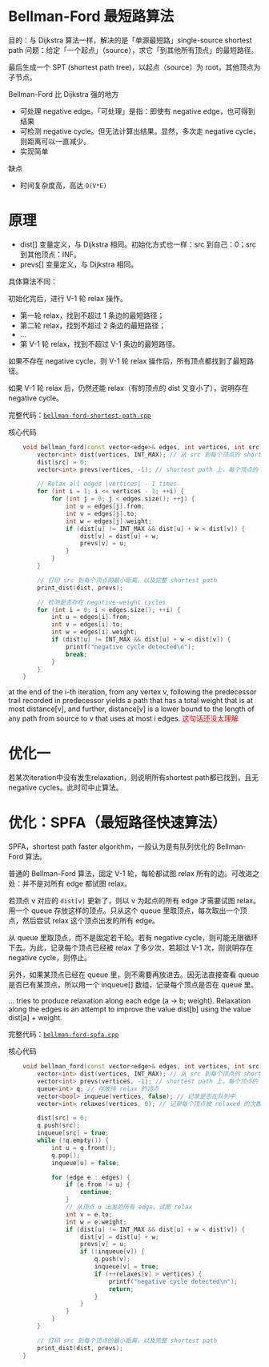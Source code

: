 # Bellman-Ford 最短路算法

目的：与 Dijkstra 算法一样，解决的是「单源最短路」single-source shortest path 问题：给定「一个起点」（source），求它「到其他所有顶点」的最短路径。

最后生成一个 SPT (shortest path tree)，以起点（source）为 root，其他顶点为子节点。

Bellman-Ford 比 Dijkstra 强的地方
- 可处理 negative edge。「可处理」是指：即使有 negative edge，也可得到结果
- 可检测 negative cycle。但无法计算出结果。显然，多次走 negative cycle，则距离可以一直减少。
- 实现简单

缺点
- 时间复杂度高，高达 `O(V*E)`

# 原理

- dist[] 变量定义，与 Dijkstra 相同。初始化方式也一样：src 到自己：0；src 到其他顶点：INF。
- prevs[] 变量定义，与 Dijkstra 相同。

具体算法不同：

初始化完后，进行 V-1 轮 relax 操作。
- 第一轮 relax，找到不超过 1 条边的最短路径；
- 第二轮 relax，找到不超过 2 条边的最短路径；
- ...
- 第 V-1 轮 relax，找到不超过 V-1 条边的最短路径。

如果不存在 negative cycle，则 V-1 轮 relax 操作后，所有顶点都找到了最短路径。

如果 V-1 轮 relax 后，仍然还能 relax（有的顶点的 dist 又变小了），说明存在 negative cycle。

完整代码：[`bellman-ford-shortest-path.cpp`](code/bellman-ford-shortest-path.cpp)

核心代码

```cpp
    void bellman_ford(const vector<edge>& edges, int vertices, int src) {
        vector<int> dist(vertices, INT_MAX); // 从 src 到每个顶点的 shortest distance，初始化为「INF」
        dist[src] = 0;
        vector<int> prevs(vertices, -1); // shortest path 上，每个顶点的「前一个」顶点，初始化为「无」

        // Relax all edges |vertices| - 1 times
        for (int i = 1; i <= vertices - 1; ++i) {
            for (int j = 0; j < edges.size(); ++j) {
                int u = edges[j].from;
                int v = edges[j].to;
                int w = edges[j].weight;
                if (dist[u] != INT_MAX && dist[u] + w < dist[v]) {
                    dist[v] = dist[u] + w;
                    prevs[v] = u;
                }
            }
        }

        // 打印 src 到每个顶点的最小距离，以及完整 shortest path
        print_dist(dist, prevs);

        // 检测是否存在 negative-weight cycles
        for (int i = 0; i < edges.size(); ++i) {
            int u = edges[i].from;
            int v = edges[i].to;
            int w = edges[i].weight;
            if (dist[u] != INT_MAX && dist[u] + w < dist[v]) {
                printf("negative cycle detected\n");
                break;
            }
        }
    }
```

at the end of the i-th iteration, from any vertex v, following the predecessor trail recorded in predecessor yields a path that has a total weight that is at most distance[v], and further, distance[v] is a lower bound to the length of any path from source to v that uses at most i edges. <font color="red">这句话还没太理解</font>

# 优化一

若某次iteration中没有发生relaxation，则说明所有shortest path都已找到，且无negative cycles。此时可中止算法。

# 优化：SPFA（最短路径快速算法）

SPFA，shortest path faster algorithm，一般认为是有队列优化的 Bellman-Ford 算法。

普通的 Bellman-Ford 算法，固定 V-1 轮，每轮都试图 relax 所有的边。可改进之处：并不是对所有 edge 都试图 relax。

若顶点 v 对应的 `dist[v]` 更新了，则以 v 为起点的所有 edge 才需要试图 relax。用一个 queue 存放这样的顶点。只从这个 queue 里取顶点，每次取出一个顶点，然后尝试 relax 这个顶点出发的所有 edge。

从 queue 里取顶点，而不是固定若干轮。若有 negative cycle，则可能无限循环下去。为此，记录每个顶点已经被 relax 了多少次，若超过 V-1 次，则说明存在 negative cycle，则停止。

另外，如果某顶点已经在 queue 里，则不需要再放进去。因无法直接查看 queue 是否已有某顶点，所以用一个 inqueue[] 数组，记录每个顶点是否在 queue 里。

... tries to produce relaxation along each edge (a -> b; weight). Relaxation along the edges is an attempt to improve the value dist[b] using the value dist[a] + weight.

完整代码：[`bellman-ford-spfa.cpp`](code/bellman-ford-spfa.cpp)

核心代码

```cpp
    void bellman_ford(const vector<edge>& edges, int vertices, int src) {
        vector<int> dist(vertices, INT_MAX); // 从 src 到每个顶点的 shortest distance，初始化为「INF」
        vector<int> prevs(vertices, -1); // shortest path 上，每个顶点的「前一个」顶点，初始化为「无」
        queue<int> q; // 存放待 relax 的顶点
        vector<bool> inqueue(vertices, false); // 记录是否在队列中
        vector<int> relaxes(vertices, 0); // 记录每个顶点被 relaxed 的次数

        dist[src] = 0;
        q.push(src);
        inqueue[src] = true;
        while (!q.empty()) {
            int u = q.front();
            q.pop();
            inqueue[u] = false;

            for (edge e : edges) {
                if (e.from != u) {
                    continue;
                }
                // 从顶点 u 出发的所有 edge，试图 relax
                int v = e.to;
                int w = e.weight;
                if (dist[u] != INT_MAX && dist[u] + w < dist[v]) {
                    dist[v] = dist[u] + w;
                    prevs[v] = u;
                    if (!inqueue[v]) {
                        q.push(v);
                        inqueue[v] = true;
                        if (++relaxes[v] > vertices) {
                            printf("negative cycle detected\n");
                            return;
                        }
                    }
                }
            }
        }

        // 打印 src 到每个顶点的最小距离，以及完整 shortest path
        print_dist(dist, prevs);
    }
```